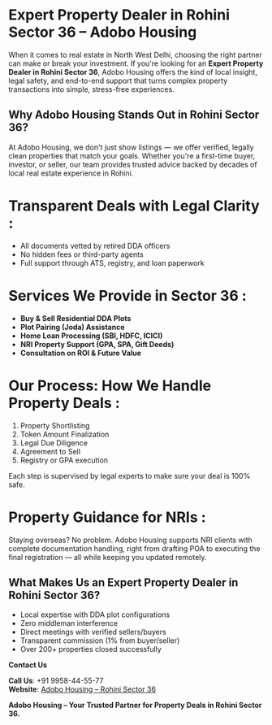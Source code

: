 # Expert Property Dealer in Rohini Sector 36 – Adobo Housing

When it comes to real estate in North West Delhi, choosing the right partner can make or break your investment. If you're looking for an **Expert Property Dealer in Rohini Sector 36**, Adobo Housing offers the kind of local insight, legal safety, and end-to-end support that turns complex property transactions into simple, stress-free experiences.

## Why Adobo Housing Stands Out in Rohini Sector 36?

At Adobo Housing, we don't just show listings — we offer verified, legally clean properties that match your goals. Whether you're a first-time buyer, investor, or seller, our team provides trusted advice backed by decades of local real estate experience in Rohini.

# Transparent Deals with Legal Clarity :

- All documents vetted by retired DDA officers
- No hidden fees or third-party agents
- Full support through ATS, registry, and loan paperwork

# Services We Provide in Sector 36 :

- **Buy & Sell Residential DDA Plots**
- **Plot Pairing (Joda) Assistance**
- **Home Loan Processing (SBI, HDFC, ICICI)**
- **NRI Property Support (GPA, SPA, Gift Deeds)**
- **Consultation on ROI & Future Value**

# Our Process: How We Handle Property Deals :

1. Property Shortlisting
2. Token Amount Finalization
3. Legal Due Diligence
4. Agreement to Sell
5. Registry or GPA execution

Each step is supervised by legal experts to make sure your deal is 100% safe.

# Property Guidance for NRIs :

Staying overseas? No problem. Adobo Housing supports NRI clients with complete documentation handling, right from drafting POA to executing the final registration — all while keeping you updated remotely.

## What Makes Us an Expert Property Dealer in Rohini Sector 36?

- Local expertise with DDA plot configurations
- Zero middleman interference
- Direct meetings with verified sellers/buyers
- Transparent commission (1% from buyer/seller)
- Over 200+ properties closed successfully

**Contact Us**


**Call Us**: +91 9958-44-55-77  
**Website**: [Adobo Housing – Rohini Sector 36](https://adobo.in/property-dealer-in-rohini-sector-36.html)



**Adobo Housing – Your Trusted Partner for Property Deals in Rohini Sector 36.**  

